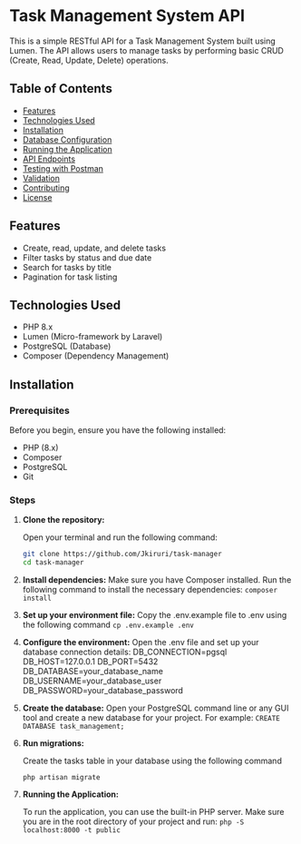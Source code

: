 # Task Management System API

This is a simple RESTful API for a Task Management System built using Lumen. The API allows users to manage tasks by performing basic CRUD (Create, Read, Update, Delete) operations.

## Table of Contents

- [Features](#features)
- [Technologies Used](#technologies-used)
- [Installation](#installation)
- [Database Configuration](#database-configuration)
- [Running the Application](#running-the-application)
- [API Endpoints](#api-endpoints)
- [Testing with Postman](#testing-with-postman)
- [Validation](#validation)
- [Contributing](#contributing)
- [License](#license)

## Features

- Create, read, update, and delete tasks
- Filter tasks by status and due date
- Search for tasks by title
- Pagination for task listing

## Technologies Used

- PHP 8.x
- Lumen (Micro-framework by Laravel)
- PostgreSQL (Database)
- Composer (Dependency Management)

## Installation

### Prerequisites

Before you begin, ensure you have the following installed:

- PHP (8.x)
- Composer
- PostgreSQL
- Git

### Steps

1. **Clone the repository:**

   Open your terminal and run the following command:

   ```bash
   git clone https://github.com/Jkiruri/task-manager
   cd task-manager

2. **Install dependencies:**
    Make sure you have Composer installed. Run the following command to install the necessary dependencies:
    `composer install`

3. **Set up your environment file:**
    Copy the .env.example file to .env using the following command
    `cp .env.example .env`

4. **Configure the environment:**
    Open the .env file and set up your database connection details:
    DB_CONNECTION=pgsql
    DB_HOST=127.0.0.1
    DB_PORT=5432
    DB_DATABASE=your_database_name
    DB_USERNAME=your_database_user
    DB_PASSWORD=your_database_password

5. **Create the database:**
    Open your PostgreSQL command line or any GUI tool and create a new database for your project. For example:
    `CREATE DATABASE task_management;`

6. **Run migrations:**

    Create the tasks table in your database using the following command

    `php artisan migrate`

7. **Running the Application:**

    To run the application, you can use the built-in PHP server. Make sure you are in the root directory of your project and run:
    `php -S localhost:8000 -t public`

